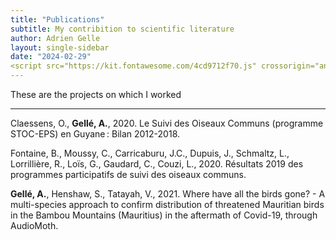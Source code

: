 ```yaml
---
title: "Publications"
subtitle: My contribition to scientific literature
author: Adrien Gelle
layout: single-sidebar
date: "2024-02-29"
<script src="https://kit.fontawesome.com/4cd9712f70.js" crossorigin="anonymous"></script>
---
```


These are the projects on which I worked

---

Claessens, O., **Gellé, A.**, 2020. Le Suivi des Oiseaux Communs (programme STOC-EPS) en Guyane : Bilan 2012-2018.
[<i class="ai ai-obp"></i>](pdf/2020_stoceps.pdf)
[<i class="ai ai-osf"></i>](http://gepog.org/sites/default/files/Claessens%20%26%20Gell%C3%A9%202020.%20Bilan%20STOC-EPS%20Guyane%202012-2018.pdf)

Fontaine, B., Moussy, C., Carricaburu, J.C., Dupuis, J., Schmaltz, L., Lorrillière, R., Loïs, G., Gaudard, C., Couzi, L., 2020. Résultats 2019 des programmes participatifs de suivi des oiseaux communs.
[<i class="ai ai-osf"></i>](https://www.vigienature.fr/sites/vigienature/files/atoms/files/syntheseoiseauxcommuns2020_final.pdf)

**Gellé, A.**, Henshaw, S., Tatayah, V., 2021. Where have all the birds gone? - A multi-species approach to confirm distribution of threatened Mauritian birds in the Bambou Mountains (Mauritius) in the aftermath of Covid-19, through AudioMoth.
[<i class="ai ai-obp"></i>](pdf/2021_MWF_audiomoth.pdf)
[<i class="ai ai-osf"></i>](https://www.africanbirdclub.org/wp-content/uploads/2023/02/Mauritius-threatened-birds_AudioMoth_ABC-final-project-report.pdf)



